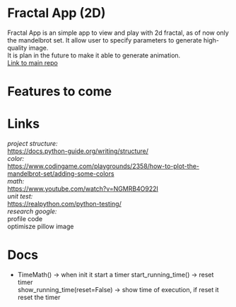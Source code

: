 Fractal App (2D)
===========================================
Fractal App is an simple app to view and play with 2d fractal, as of now only the mandelbrot set. It allow user to specify parameters to generate high-quality image.  
It is plan in the future to make it able to generate animation.  
[Link to main repo](https://github.com/ritonun/ritons-fractal)

# Features to come

# Links
*project structure:*  
https://docs.python-guide.org/writing/structure/  
*color:*  
https://www.codingame.com/playgrounds/2358/how-to-plot-the-mandelbrot-set/adding-some-colors  
*math:*  
https://www.youtube.com/watch?v=NGMRB4O922I  
*unit test:*  
https://realpython.com/python-testing/  
*research google:*  
profile code  
optimisze pillow image  

# Docs
* TimeMath()  -> when init it start a timer
start_running_time() -> reset timer  
show_running_time(reset=False) -> show time of execution, if reset it reset the timer
